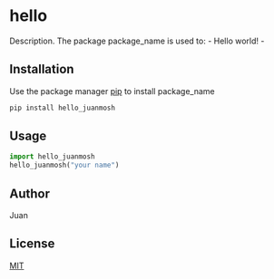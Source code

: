 # hello

Description. 
The package package_name is used to:
	- Hello world!
	-

## Installation

Use the package manager [pip](https://pip.pypa.io/en/stable/) to install package_name

```bash
pip install hello_juanmosh
```

## Usage

```python
import hello_juanmosh
hello_juanmosh("your name")
```

## Author
Juan

## License
[MIT](https://choosealicense.com/licenses/mit/)